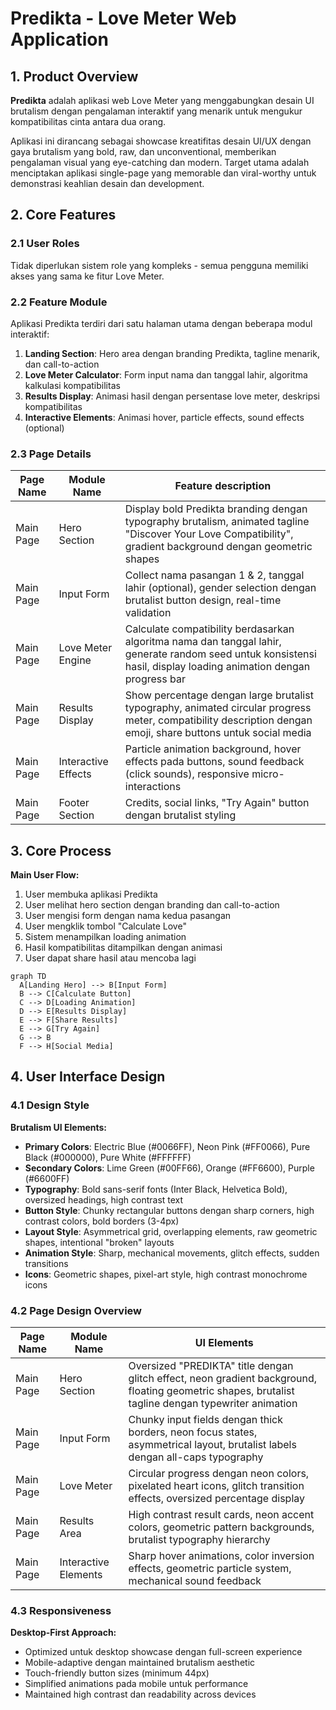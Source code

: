 # Predikta - Love Meter Web Application

## 1. Product Overview

**Predikta** adalah aplikasi web Love Meter yang menggabungkan desain UI brutalism dengan pengalaman interaktif yang menarik untuk mengukur kompatibilitas cinta antara dua orang.

Aplikasi ini dirancang sebagai showcase kreatifitas desain UI/UX dengan gaya brutalism yang bold, raw, dan unconventional, memberikan pengalaman visual yang eye-catching dan modern. Target utama adalah menciptakan aplikasi single-page yang memorable dan viral-worthy untuk demonstrasi keahlian desain dan development.

## 2. Core Features

### 2.1 User Roles
Tidak diperlukan sistem role yang kompleks - semua pengguna memiliki akses yang sama ke fitur Love Meter.

### 2.2 Feature Module

Aplikasi Predikta terdiri dari satu halaman utama dengan beberapa modul interaktif:

1. **Landing Section**: Hero area dengan branding Predikta, tagline menarik, dan call-to-action
2. **Love Meter Calculator**: Form input nama dan tanggal lahir, algoritma kalkulasi kompatibilitas
3. **Results Display**: Animasi hasil dengan persentase love meter, deskripsi kompatibilitas
4. **Interactive Elements**: Animasi hover, particle effects, sound effects (optional)

### 2.3 Page Details

| Page Name | Module Name | Feature description |
|-----------|-------------|---------------------|
| Main Page | Hero Section | Display bold Predikta branding dengan typography brutalism, animated tagline "Discover Your Love Compatibility", gradient background dengan geometric shapes |
| Main Page | Input Form | Collect nama pasangan 1 & 2, tanggal lahir (optional), gender selection dengan brutalist button design, real-time validation |
| Main Page | Love Meter Engine | Calculate compatibility berdasarkan algoritma nama dan tanggal lahir, generate random seed untuk konsistensi hasil, display loading animation dengan progress bar |
| Main Page | Results Display | Show percentage dengan large brutalist typography, animated circular progress meter, compatibility description dengan emoji, share buttons untuk social media |
| Main Page | Interactive Effects | Particle animation background, hover effects pada buttons, sound feedback (click sounds), responsive micro-interactions |
| Main Page | Footer Section | Credits, social links, "Try Again" button dengan brutalist styling |

## 3. Core Process

**Main User Flow:**
1. User membuka aplikasi Predikta
2. User melihat hero section dengan branding dan call-to-action
3. User mengisi form dengan nama kedua pasangan
4. User mengklik tombol "Calculate Love" 
5. Sistem menampilkan loading animation
6. Hasil kompatibilitas ditampilkan dengan animasi
7. User dapat share hasil atau mencoba lagi

```mermaid
graph TD
  A[Landing Hero] --> B[Input Form]
  B --> C[Calculate Button]
  C --> D[Loading Animation]
  D --> E[Results Display]
  E --> F[Share Results]
  E --> G[Try Again]
  G --> B
  F --> H[Social Media]
```

## 4. User Interface Design

### 4.1 Design Style

**Brutalism UI Elements:**
- **Primary Colors**: Electric Blue (#0066FF), Neon Pink (#FF0066), Pure Black (#000000), Pure White (#FFFFFF)
- **Secondary Colors**: Lime Green (#00FF66), Orange (#FF6600), Purple (#6600FF)
- **Typography**: Bold sans-serif fonts (Inter Black, Helvetica Bold), oversized headings, high contrast text
- **Button Style**: Chunky rectangular buttons dengan sharp corners, high contrast colors, bold borders (3-4px)
- **Layout Style**: Asymmetrical grid, overlapping elements, raw geometric shapes, intentional "broken" layouts
- **Animation Style**: Sharp, mechanical movements, glitch effects, sudden transitions
- **Icons**: Geometric shapes, pixel-art style, high contrast monochrome icons

### 4.2 Page Design Overview

| Page Name | Module Name | UI Elements |
|-----------|-------------|-------------|
| Main Page | Hero Section | Oversized "PREDIKTA" title dengan glitch effect, neon gradient background, floating geometric shapes, brutalist tagline dengan typewriter animation |
| Main Page | Input Form | Chunky input fields dengan thick borders, neon focus states, asymmetrical layout, brutalist labels dengan all-caps typography |
| Main Page | Love Meter | Circular progress dengan neon colors, pixelated heart icons, glitch transition effects, oversized percentage display |
| Main Page | Results Area | High contrast result cards, neon accent colors, geometric pattern backgrounds, brutalist typography hierarchy |
| Main Page | Interactive Elements | Sharp hover animations, color inversion effects, geometric particle system, mechanical sound feedback |

### 4.3 Responsiveness

**Desktop-First Approach:**
- Optimized untuk desktop showcase dengan full-screen experience
- Mobile-adaptive dengan maintained brutalism aesthetic
- Touch-friendly button sizes (minimum 44px)
- Simplified animations pada mobile untuk performance
- Maintained high contrast dan readability across devices